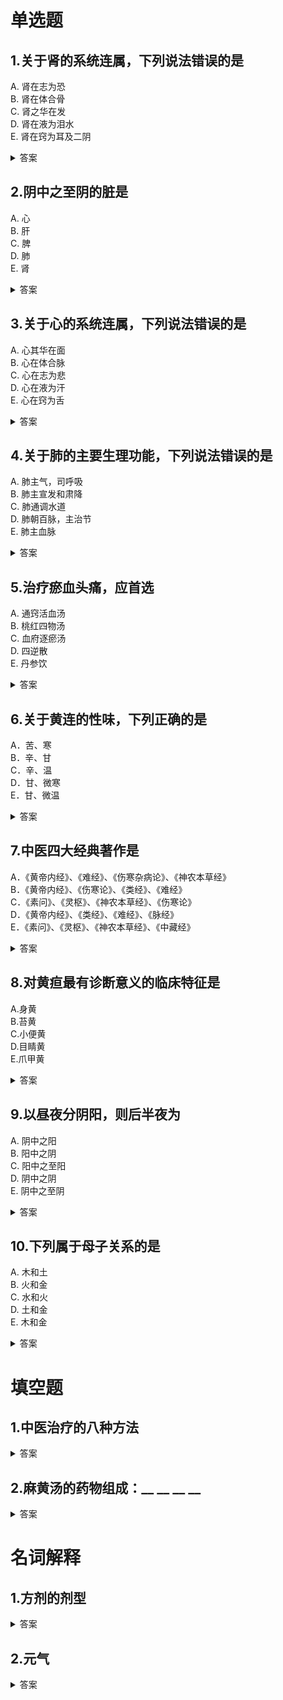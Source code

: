 # 单选题
## 1.关于肾的系统连属，下列说法错误的是
A. 肾在志为恐  
B. 肾在体合骨  
C. 肾之华在发  
D. 肾在液为泪水  
E. 肾在窍为耳及二阴  
<details>
<summary>答案</summary>
D<br/>
肾在液为唾(P53)  
</details>

## 2.阴中之至阴的脏是
A. 心  
B. 肝  
C. 脾  
D. 肺  
E. 肾  
<details>
<summary>答案</summary>
C<br/>
<b>脾胃</b>同居中焦，是人体消化系统的主要脏器，在五行属土，在五脏阴阳中属<b>阴中之至阴</b>(P46)<br/>
<b>心</b>为神之舍，血之主，脉之宗，为五脏之首，在五行属火，在五脏阴阳中属<b>阳中之阳</b>(P43)<br/>
<b>肺</b>为魄之处，气之主，在五行属金，在五脏阴阳中属<b>阳中之阴</b>(P50)
</details>

## 3.关于心的系统连属，下列说法错误的是
A. 心其华在面  
B. 心在体合脉  
C. 心在志为悲  
D. 心在液为汗  
E. 心在窍为舌  
<details>
<summary>答案</summary>
C<br/>
心在志为喜(P44)
</details>

## 4.关于肺的主要生理功能，下列说法错误的是
A. 肺主气，司呼吸  
B. 肺主宣发和肃降  
C. 肺通调水道  
D. 肺朝百脉，主治节  
E. 肺主血脉  
<details>
<summary>答案</summary>
E<br/>
心主血脉(P43)
</details>

## 5.治疗瘀血头痛，应首选
A. 通窍活血汤  
B. 桃红四物汤  
C. 血府逐瘀汤  
D. 四逆散  
E. 丹参饮  
<details>
<summary>答案</summary>
A<br/>
通窍活血汤（赤芍、川芎、红花、桃仁、麝香、老葱、大枣、鲜姜、酒）加减。若久病气血不足，加当归、党参、黄芪等。若痛甚加全蝎、蜈蚣(P307)
</details>

## 6.关于黄连的性味，下列正确的是
A．苦、寒  
B．辛、甘  
C．辛、温  
D．甘、微寒  
E．甘、微温  
<details>
<summary>答案</summary>
A<br/>
黄连苦，寒。归心、脾、胃、胆、大肠经(P155)
</details>

## 7.中医四大经典著作是
A．《黄帝内经》、《难经》、《伤寒杂病论》、《神农本草经》  
B．《黄帝内经》、《伤寒论》、《类经》、《难经》  
C．《素问》、《灵枢》、《神农本草经》、《伤寒论》  
D．《黄帝内经》、《类经》、《难经》、《脉经》  
E．《素问》、《灵枢》、《神农本草经》、《中藏经》  
<details>
<summary>答案</summary>
A<br/>
《黄帝内经》《难经》《伤寒杂病论》和《神农本草经》四大医学典籍可作为中医学理论体系初步形成的标志。(P4)
</details>

## 8.对黄疸最有诊断意义的临床特征是
A.身黄  
B.苔黄  
C.小便黄  
D.目睛黄  
E.爪甲黄  
<details>
<summary>答案</summary>
D<br/>
目睛黄染是本病的主要特征(P299)
</details>

## 9.以昼夜分阴阳，则后半夜为
A. 阴中之阳  
B. 阳中之阴  
C. 阳中之至阳  
D. 阴中之阴  
E. 阴中之至阴  
<details>
<summary>答案</summary>
A<br/>
将属阴的黑夜再分阴阳，则上半夜夜色渐重为阴中之阴；下半夜东方渐白为阴中之阳(P29)
</details>

## 10.下列属于母子关系的是
A. 木和土  
B. 火和金  
C. 水和火  
D. 土和金  
E. 木和金  
<details>
<summary>答案</summary>
D<br/>
五行相生关系亦称母子关系(P36)<br/>
木生火、火生土、土生金、金生水、水生木(P36)
</details>

# 填空题
## 1.中医治疗的八种方法
<details>
<summary>答案</summary>
汗、吐、下、和、温、清、补、消<br/>
基本的治法包括汗、吐、下、和、温、清、补、消“八法”(P134)
</details>

## 2.麻黄汤的药物组成：__ __ __ __
<details>
<summary>答案</summary>
麻黄6g 桂枝6g 杏仁9g 炙甘草3g<br/>
(P188)
</details>

# 名词解释
## 1.方剂的剂型
<details>
<summary>答案</summary>
剂型是指方剂组成后，根据病情与药物的特点制成一定的形态。传统剂型有汤、丸、散、膏、酒、丹、剂和露、锭、条、线、搽等剂型，现在又研制了许多剂型，如片剂、冲剂、糖浆剂、口服液、胶囊剂、颗粒剂、注射剂、气雾剂等。(P186)
</details>

## 2.元气
<details>
<summary>答案</summary>
元气是产生和构成世界万物的原始物质，即原气。(P25)
</details>
